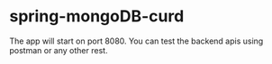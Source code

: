 # spring-mongoDB-curd
The app will start on port 8080. You can test the backend apis using postman or any other rest.
